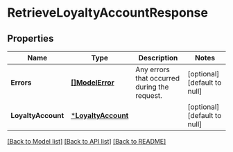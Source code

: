 # RetrieveLoyaltyAccountResponse

## Properties

 Name               | Type                                     | Description                                  | Notes                        
--------------------|------------------------------------------|----------------------------------------------|------------------------------
 **Errors**         | [**[]ModelError**](Error.md)             | Any errors that occurred during the request. | [optional] [default to null] 
 **LoyaltyAccount** | [***LoyaltyAccount**](LoyaltyAccount.md) |                                              | [optional] [default to null] 

[[Back to Model list]](../README.md#documentation-for-models) [[Back to API list]](../README.md#documentation-for-api-endpoints) [[Back to README]](../README.md)

